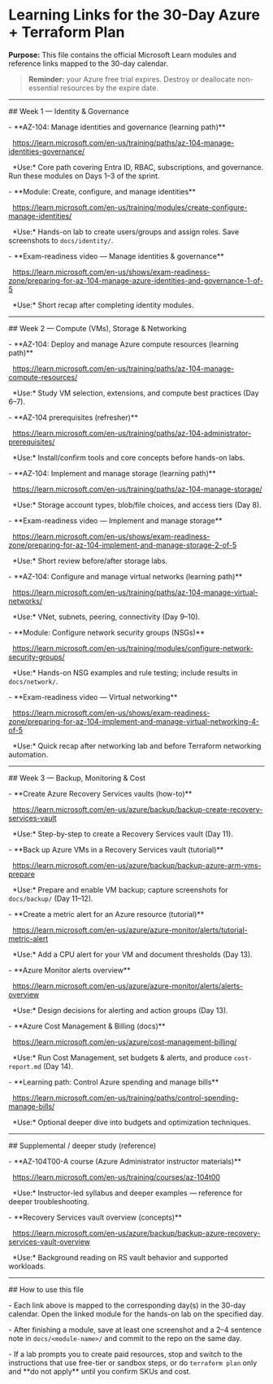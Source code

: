 # Learning Links for the 30-Day Azure + Terraform Plan



**Purpose:** This file contains the official Microsoft Learn modules and reference links mapped to the 30-day calendar. 



> **Reminder:** your Azure free trial expires. Destroy or deallocate non-essential resources by the expire date.



---



\## Week 1 — Identity \& Governance 

\- \*\*AZ-104: Manage identities and governance (learning path)\*\*  

&nbsp; https://learn.microsoft.com/en-us/training/paths/az-104-manage-identities-governance/  

&nbsp; \*Use:\* Core path covering Entra ID, RBAC, subscriptions, and governance. Run these modules on Days 1–3 of the sprint.



\- \*\*Module: Create, configure, and manage identities\*\*  

&nbsp; https://learn.microsoft.com/en-us/training/modules/create-configure-manage-identities/  

&nbsp; \*Use:\* Hands-on lab to create users/groups and assign roles. Save screenshots to `docs/identity/`.



\- \*\*Exam-readiness video — Manage identities \& governance\*\*  

&nbsp; https://learn.microsoft.com/en-us/shows/exam-readiness-zone/preparing-for-az-104-manage-azure-identities-and-governance-1-of-5  

&nbsp; \*Use:\* Short recap after completing identity modules.



---



\## Week 2 — Compute (VMs), Storage \& Networking 

\- \*\*AZ-104: Deploy and manage Azure compute resources (learning path)\*\*  

&nbsp; https://learn.microsoft.com/en-us/training/paths/az-104-manage-compute-resources/  

&nbsp; \*Use:\* Study VM selection, extensions, and compute best practices (Day 6–7).



\- \*\*AZ-104 prerequisites (refresher)\*\*  

&nbsp; https://learn.microsoft.com/en-us/training/paths/az-104-administrator-prerequisites/  

&nbsp; \*Use:\* Install/confirm tools and core concepts before hands-on labs.



\- \*\*AZ-104: Implement and manage storage (learning path)\*\*  

&nbsp; https://learn.microsoft.com/en-us/training/paths/az-104-manage-storage/  

&nbsp; \*Use:\* Storage account types, blob/file choices, and access tiers (Day 8).



\- \*\*Exam-readiness video — Implement and manage storage\*\*  

&nbsp; https://learn.microsoft.com/en-us/shows/exam-readiness-zone/preparing-for-az-104-implement-and-manage-storage-2-of-5  

&nbsp; \*Use:\* Short review before/after storage labs.



\- \*\*AZ-104: Configure and manage virtual networks (learning path)\*\*  

&nbsp; https://learn.microsoft.com/en-us/training/paths/az-104-manage-virtual-networks/  

&nbsp; \*Use:\* VNet, subnets, peering, connectivity (Day 9–10).



\- \*\*Module: Configure network security groups (NSGs)\*\*  

&nbsp; https://learn.microsoft.com/en-us/training/modules/configure-network-security-groups/  

&nbsp; \*Use:\* Hands-on NSG examples and rule testing; include results in `docs/network/`.



\- \*\*Exam-readiness video — Virtual networking\*\*  

&nbsp; https://learn.microsoft.com/en-us/shows/exam-readiness-zone/preparing-for-az-104-implement-and-manage-virtual-networking-4-of-5  

&nbsp; \*Use:\* Quick recap after networking lab and before Terraform networking automation.



---



\## Week 3 — Backup, Monitoring \& Cost 

\- \*\*Create Azure Recovery Services vaults (how-to)\*\*  

&nbsp; https://learn.microsoft.com/en-us/azure/backup/backup-create-recovery-services-vault  

&nbsp; \*Use:\* Step-by-step to create a Recovery Services vault (Day 11).



\- \*\*Back up Azure VMs in a Recovery Services vault (tutorial)\*\*  

&nbsp; https://learn.microsoft.com/en-us/azure/backup/backup-azure-arm-vms-prepare  

&nbsp; \*Use:\* Prepare and enable VM backup; capture screenshots for `docs/backup/` (Day 11–12).



\- \*\*Create a metric alert for an Azure resource (tutorial)\*\*  

&nbsp; https://learn.microsoft.com/en-us/azure/azure-monitor/alerts/tutorial-metric-alert  

&nbsp; \*Use:\* Add a CPU alert for your VM and document thresholds (Day 13).



\- \*\*Azure Monitor alerts overview\*\*  

&nbsp; https://learn.microsoft.com/en-us/azure/azure-monitor/alerts/alerts-overview  

&nbsp; \*Use:\* Design decisions for alerting and action groups (Day 13).



\- \*\*Azure Cost Management \& Billing (docs)\*\*  

&nbsp; https://learn.microsoft.com/en-us/azure/cost-management-billing/  

&nbsp; \*Use:\* Run Cost Management, set budgets \& alerts, and produce `cost-report.md` (Day 14).



\- \*\*Learning path: Control Azure spending and manage bills\*\*  

&nbsp; https://learn.microsoft.com/en-us/training/paths/control-spending-manage-bills/  

&nbsp; \*Use:\* Optional deeper dive into budgets and optimization techniques.



---



\## Supplemental / deeper study (reference)

\- \*\*AZ-104T00-A course (Azure Administrator instructor materials)\*\*  

&nbsp; https://learn.microsoft.com/en-us/training/courses/az-104t00  

&nbsp; \*Use:\* Instructor-led syllabus and deeper examples — reference for deeper troubleshooting.



\- \*\*Recovery Services vault overview (concepts)\*\*  

&nbsp; https://learn.microsoft.com/en-us/azure/backup/backup-azure-recovery-services-vault-overview  

&nbsp; \*Use:\* Background reading on RS vault behavior and supported workloads.



---



\## How to use this file

\- Each link above is mapped to the corresponding day(s) in the 30-day calendar. Open the linked module for the hands-on lab on the specified day.

\- After finishing a module, save at least one screenshot and a 2–4 sentence note in `docs/<module-name>/` and commit to the repo on the same day.

\- If a lab prompts you to create paid resources, stop and switch to the instructions that use free-tier or sandbox steps, or do `terraform plan` only and \*\*do not apply\*\* until you confirm SKUs and cost.






